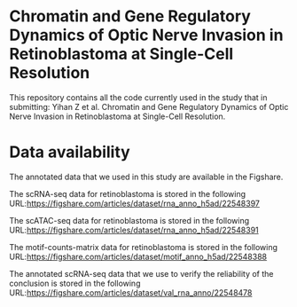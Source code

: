 # Chromatin and Gene Regulatory Dynamics of Optic Nerve Invasion in Retinoblastoma at Single-Cell Resolution
This repository contains all the code currently used in the study that in submitting: Yihan Z et al. Chromatin and Gene Regulatory Dynamics of Optic Nerve Invasion in Retinoblastoma at Single-Cell Resolution.

# Data availability
The annotated data that we used in this study are available in the Figshare.

The scRNA-seq data for retinoblastoma is stored in the following URL:https://figshare.com/articles/dataset/rna_anno_h5ad/22548397

The scATAC-seq data for retinoblastoma is stored in the following URL:https://figshare.com/articles/dataset/rna_anno_h5ad/22548391

The motif-counts-matrix data for retinoblastoma is stored in the following URL:https://figshare.com/articles/dataset/motif_anno_h5ad/22548388

The annotated scRNA-seq data that we use to verify the reliability of the conclusion is stored in the following URL:https://figshare.com/articles/dataset/val_rna_anno/22548478


